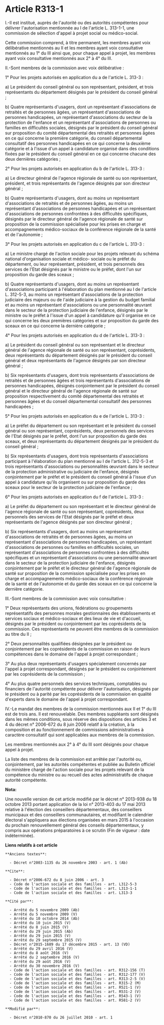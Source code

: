 # Article R313-1

I.-Il est institué, auprès de l'autorité ou des autorités compétentes pour délivrer l'autorisation mentionnée au I de
l'article L. 313-1-1, une commission de sélection d'appel à projet social ou médico-social. 

Cette commission comprend, à titre permanent, les membres ayant voix délibérative mentionnés au II et les membres ayant voix
consultative mentionnés au 1° du III ainsi que, pour chaque appel à projet, les membres ayant voix consultative mentionnés
aux 2° à 4° du III. 

II.-Sont membres de la commission avec voix délibérative : 

1° Pour les projets autorisés en application du a de l'article L. 313-3 : 

a) Le président du conseil général ou son représentant, président, et trois représentants du département désignés par le
président du conseil général ; 

b) Quatre représentants d'usagers, dont un représentant d'associations de retraités et de personnes âgées, un représentant
d'associations de personnes handicapées, un représentant d'associations du secteur de la protection de l'enfance et un
représentant d'associations de personnes ou familles en difficultés sociales, désignés par le président du conseil général
sur proposition du comité départemental des retraités et personnes âgées en ce qui concerne la première catégorie, du conseil
départemental consultatif des personnes handicapées en ce qui concerne la deuxième catégorie et à l'issue d'un appel à
candidature organisé dans des conditions fixées par le président du conseil général en ce qui concerne chacune des deux
dernières catégories ; 

2° Pour les projets autorisés en application du b de l'article L. 313-3 : 

a) Le directeur général de l'agence régionale de santé ou son représentant, président, et trois représentants de l'agence
désignés par son directeur général ; 

b) Quatre représentants d'usagers, dont au moins un représentant d'associations de retraités et de personnes âgées, au moins
un représentant d'associations de personnes handicapées et un représentant d'associations de personnes confrontées à des
difficultés spécifiques, désignés par le directeur général de l'agence régionale de santé sur proposition de la commission
spécialisée pour les prises en charge et accompagnements médico-sociaux de la conférence régionale de la santé et de
l'autonomie ; 

3° Pour les projets autorisés en application du c de l'article L. 313-3 : 

a) Le ministre chargé de l'action sociale pour les projets relevant du schéma national d'organisation sociale et médico-
sociale ou le préfet du département, ou leur représentant, président, et trois personnels des services de l'Etat désignés par
le ministre ou le préfet, dont l'un sur proposition du garde des sceaux ; 

b) Quatre représentants d'usagers, dont au moins un représentant d'associations participant à l'élaboration du plan mentionné
au I de l'article L. 312-5-3, au moins un représentant d'associations de la protection judiciaire des majeurs ou de l'aide
judiciaire à la gestion du budget familial et au moins un représentant d'associations ou une personnalité œuvrant dans le
secteur de la protection judiciaire de l'enfance, désignés par le ministre ou le préfet à l'issue d'un appel à candidature
qu'il organise en ce qui concerne les deux premières catégories et sur proposition du garde des sceaux en ce qui concerne la
dernière catégorie ; 

4° Pour les projets autorisés en application du d de l'article L. 313-3 : 

a) Le président du conseil général ou son représentant et le directeur général de l'agence régionale de santé ou son
représentant, coprésidents, deux représentants du département désignés par le président du conseil général et deux
représentants de l'agence désignés par son directeur général ; 

b) Six représentants d'usagers, dont trois représentants d'associations de retraités et de personnes âgées et trois
représentants d'associations de personnes handicapées, désignés conjointement par le président du conseil général et le
directeur général de l'agence régionale de santé sur proposition respectivement du comité départemental des retraités et
personnes âgées et du conseil départemental consultatif des personnes handicapées ; 

5° Pour les projets autorisés en application du e de l'article L. 313-3 : 

a) Le préfet du département ou son représentant et le président du conseil général ou son représentant, coprésidents, deux
personnels des services de l'Etat désignés par le préfet, dont l'un sur proposition du garde des sceaux, et deux
représentants du département désignés par le président du conseil général ; 

b) Six représentants d'usagers, dont trois représentants d'associations participant à l'élaboration du plan mentionné au I de
l'article L. 312-5-3 et trois représentants d'associations ou personnalités œuvrant dans le secteur de la protection
administrative ou judiciaire de l'enfance, désignés conjointement par le préfet et le président du conseil général à l'issue
d'un appel à candidature qu'ils organisent ou sur proposition du garde des sceaux pour le secteur de la protection judiciaire
de l'enfance ; 

6° Pour les projets autorisés en application du f de l'article L. 313-3 : 

a) Le préfet du département ou son représentant et le directeur général de l'agence régionale de santé ou son représentant,
coprésidents, deux personnels des services de l'Etat désignés par le préfet et deux représentants de l'agence désignés par
son directeur général ; 

b) Six représentants d'usagers, dont au moins un représentant d'associations de retraités et de personnes âgées, au moins un
représentant d'associations de personnes handicapées, un représentant d'associations de personnes ou familles en difficultés
sociales, un représentant d'associations de personnes confrontées à des difficultés spécifiques et un représentant
d'associations ou une personnalité œuvrant dans le secteur de la protection judiciaire de l'enfance, désignés conjointement
par le préfet et le directeur général de l'agence régionale de santé sur proposition de la commission spécialisée pour les
prises en charge et accompagnements médico-sociaux de la conférence régionale de la santé et de l'autonomie et du garde des
sceaux en ce qui concerne la dernière catégorie. 

III.-Sont membres de la commission avec voix consultative : 

1° Deux représentants des unions, fédérations ou groupements représentatifs des personnes morales gestionnaires des
établissements et services sociaux et médico-sociaux et des lieux de vie et d'accueil, désignés par le président ou
conjointement par les coprésidents de la commission. Ces représentants ne peuvent être membres de la commission au titre du
II ; 

2° Deux personnalités qualifiées désignées par le président ou conjointement par les coprésidents de la commission en raison
de leurs compétences dans le domaine de l'appel à projet correspondant ; 

3° Au plus deux représentants d'usagers spécialement concernés par l'appel à projet correspondant, désignés par le président
ou conjointement par les coprésidents de la commission ; 

4° Au plus quatre personnels des services techniques, comptables ou financiers de l'autorité compétente pour délivrer
l'autorisation, désignés par le président ou à parité par les coprésidents de la commission en qualité d'experts dans le
domaine de l'appel à projet correspondant. 

IV.-Le mandat des membres de la commission mentionnés aux II et 1° du III est de trois ans. Il est renouvelable. Des membres
suppléants sont désignés dans les mêmes conditions, sous réserve des dispositions des articles 3 et 4 du décret n° 2006-672
du 8 juin 2006 relatif à la création, à la composition et au fonctionnement de commissions administratives à caractère
consultatif qui sont applicables aux membres de la commission. 

Les membres mentionnés aux 2° à 4° du III sont désignés pour chaque appel à projet. 

La liste des membres de la commission est arrêtée par l'autorité ou, conjointement, par les autorités compétentes et publiée
au Bulletin officiel du ministère chargé de l'action sociale pour les projets relevant de la compétence du ministre ou au
recueil des actes administratifs de chaque autorité compétente.

**Nota:**

Une nouvelle version de cet article modifié par le décret n° 2013-938 du 18 octobre 2013 portant application de la loi n°
2013-403 du 17 mai 2013 relative à l'élection des conseillers départementaux, des conseillers municipaux et des conseillers
communautaires, et modifiant le calendrier électoral s'appliquera aux élections organisées en mars 2015 à l'occasion du
prochain renouvellement général des conseils départementaux, y compris aux opérations préparatoires à ce scrutin (Fin de
vigueur : date indéterminée).

**Liens relatifs à cet article**

	**Anciens textes**:

	  - Décret n°2003-1135 du 26 novembre 2003 - art. 1 (Ab)

	**Cite**:

	  - Décret n°2006-672 du 8 juin 2006 - art. 3
	  - Code de l'action sociale et des familles - art. L312-5-3
	  - Code de l'action sociale et des familles - art. L313-1-1
	  - Code de l'action sociale et des familles - art. L313-3

	**Cité par**:

	  - Arrêté du 5 novembre 2009 (Ab)
	  - Arrêté du 5 novembre 2009 (V)
	  - Arrêté du 10 octobre 2014 (Ab)
	  - Arrêté du 10 juin 2015 (V)
	  - Arrêté du 8 juin 2015 (V)
	  - Arrêté du 29 juin 2015 (Ab)
	  - Arrêté du 29 juin 2015 (V)
	  - Arrêté du 29 septembre 2015 (V)
	  - Décret n°2015-1689 du 17 décembre 2015 - art. 13 (VD)
	  - Arrêté du 29 avril 2016 (V)
	  - Arrêté du 8 août 2016 (V)
	  - Arrêté du 2 septembre 2016 (V)
	  - Arrêté du 29 août 2016 (V)
	  - Arrêté du 30 novembre 2016 (V)
	  - Code de l'action sociale et des familles - art. R312-156 (T)
	  - Code de l'action sociale et des familles - art. R312-177 (V)
	  - Code de l'action sociale et des familles - art. R313-2-5 (V)
	  - Code de l'action sociale et des familles - art. R315-2 (M)
	  - Code de l'action sociale et des familles - art. R521-1 (V)
	  - Code de l'action sociale et des familles - art. R531-2 (V)
	  - Code de l'action sociale et des familles - art. R543-1 (V)
	  - Code de l'action sociale et des familles - art. R581-2 (V)

	**Modifié par**:

	  - Décret n°2010-870 du 26 juillet 2010 - art. 1
